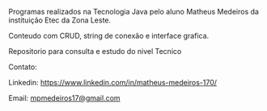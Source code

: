 Programas realizados na Tecnologia Java pelo aluno Matheus Medeiros da instituição Etec da Zona Leste.

Conteudo com CRUD, string de conexão e interface grafica. 

Repositorio para consulta e estudo do nivel Tecnico

Contato:

Linkedin: https://www.linkedin.com/in/matheus-medeiros-170/ 

Email: mpmedeiros17@gmail.com

